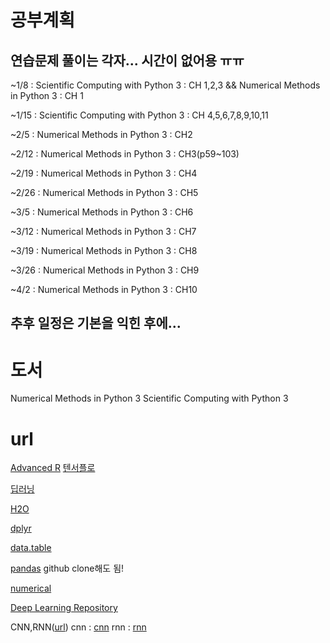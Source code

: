 # 공부계획  
## 연습문제 풀이는 각자... 시간이 없어용 ㅠㅠ
~1/8 : Scientific Computing with Python 3 : CH 1,2,3 && Numerical Methods in Python 3 : CH 1

~1/15 : Scientific Computing with Python 3 : CH 4,5,6,7,8,9,10,11

~2/5 : Numerical Methods in Python 3 : CH2

~2/12 : Numerical Methods in Python 3 : CH3(p59~103)

~2/19 : Numerical Methods in Python 3 : CH4 

~2/26 : Numerical Methods in Python 3 : CH5

~3/5 : Numerical Methods in Python 3 : CH6

~3/12 : Numerical Methods in Python 3 : CH7

~3/19 : Numerical Methods in Python 3 : CH8

~3/26 : Numerical Methods in Python 3 : CH9

~4/2 : Numerical Methods in Python 3 : CH10

## 추후 일정은 기본을 익힌 후에...
# 도서
Numerical Methods in Python 3
Scientific Computing with Python 3

# url
[Advanced R](http://www.listendata.com/p/r-programming-tutorials.html)
[텐서플로](https://tensorflow.blog/2016/04/28/first-contact-with-tensorflow/)

[딥러닝](http://cs231n.stanford.edu/syllabus.html)

[H2O](https://github.com/h2oai/h2o-tutorials)

[dplyr](http://genomicsclass.github.io/book/pages/dplyr_tutorial.html)

[data.table](http://using.tistory.com/81)

[pandas](https://github.com/ghk829/100-pandas-puzzles/blob/master/100-pandas-puzzles.ipynb) github clone해도 됨!

[numerical](http://www.waxworksmath.com/Authors/G_M/Kiusalaas/NMIEW_Python/kiusalaas.html)

[Deep Learning Repository](https://github.com/ChristosChristofidis/awesome-deep-learning)

CNN,RNN([url](https://hunkim.github.io/ml/))
cnn : [cnn](https://github.com/smwade/CNN/blob/master/cnn_overview_tensorflow.ipynb)
rnn : [rnn](https://github.com/dennybritz/tf-rnn)  
